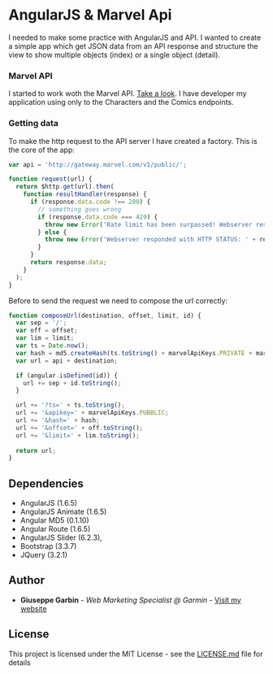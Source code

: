 # AngularJS & Marvel Api

I needed to make some practice with AngularJS and API. I wanted to create a simple app which get JSON data from an API response and structure the view to show multiple objects (index) or a single object (detail).

### Marvel API

I started to work woth the Marvel API. [Take a look](https://developer.marvel.com/).
I have developer my application using only to the Characters and the Comics endpoints.

### Getting data

To make the http request to the API server I have created a factory. This is the core of the app:

```js
var api = 'http://gateway.marvel.com/v1/public/';

function request(url) {
  return $http.get(url).then(
    function resultHandler(response) {
      if (response.data.code !== 200) {
        // something goes wrong
        if (response.data.code === 429) {
          throw new Error('Rate limit has been surpassed! Webserver responded with HTTP STATUS: ' + response.data.code);
        } else {
          throw new Error('Webserver responded with HTTP STATUS: ' + response.data.code);
        }
      }
      return response.data;
    }
  );
}
```

Before to send the request we need to compose the url correctly:


```js
function composeUrl(destination, offset, limit, id) {
  var sep = '/';
  var off = offset;
  var lim = limit;
  var ts = Date.now();
  var hash = md5.createHash(ts.toString() + marvelApiKeys.PRIVATE + marvelApiKeys.PUBBLIC);
  var url = api + destination;

  if (angular.isDefined(id)) {
    url += sep + id.toString();
  }

  url += '?ts=' + ts.toString();
  url += '&apikey=' + marvelApiKeys.PUBBLIC;
  url += '&hash=' + hash;
  url += '&offset=' + off.toString();
  url += '&limit=' + lim.toString();
      
  return url;
}
```

## Dependencies

* AngularJS (1.6.5)
* AngularJS Animate (1.6.5)
* Angular MD5 (0.1.10)
* Angular Route (1.6.5)
* AngularJS Slider (6.2.3),
* Bootstrap (3.3.7)
* JQuery (3.2.1)


## Author

* **Giuseppe Garbin** - *Web Marketing Specialist @ Garmin* - [Visit my website](https://www.giuseppegarbin.com)

## License

This project is licensed under the MIT License - see the [LICENSE.md](LICENSE.md) file for details
